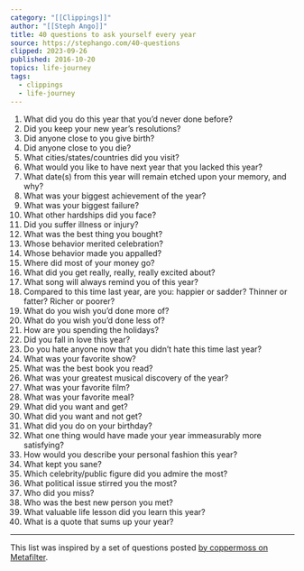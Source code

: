 ```yaml
---
category: "[[Clippings]]"
author: "[[Steph Ango]]"
title: 40 questions to ask yourself every year
source: https://stephango.com/40-questions
clipped: 2023-09-26
published: 2016-10-20
topics: life-journey
tags:
  - clippings
  - life-journey
---
```

1.  What did you do this year that you’d never done before?
2.  Did you keep your new year’s resolutions?
3.  Did anyone close to you give birth?
4.  Did anyone close to you die?
5.  What cities/states/countries did you visit?
6.  What would you like to have next year that you lacked this year?
7.  What date(s) from this year will remain etched upon your memory, and why?
8.  What was your biggest achievement of the year?
9.  What was your biggest failure?
10.  What other hardships did you face?
11.  Did you suffer illness or injury?
12.  What was the best thing you bought?
13.  Whose behavior merited celebration?
14.  Whose behavior made you appalled?
15.  Where did most of your money go?
16.  What did you get really, really, really excited about?
17.  What song will always remind you of this year?
18.  Compared to this time last year, are you: happier or sadder? Thinner or fatter? Richer or poorer?
19.  What do you wish you’d done more of?
20.  What do you wish you’d done less of?
21.  How are you spending the holidays?
22.  Did you fall in love this year?
23.  Do you hate anyone now that you didn’t hate this time last year?
24.  What was your favorite show?
25.  What was the best book you read?
26.  What was your greatest musical discovery of the year?
27.  What was your favorite film?
28.  What was your favorite meal?
29.  What did you want and get?
30.  What did you want and not get?
31.  What did you do on your birthday?
32.  What one thing would have made your year immeasurably more satisfying?
33.  How would you describe your personal fashion this year?
34.  What kept you sane?
35.  Which celebrity/public figure did you admire the most?
36.  What political issue stirred you the most?
37.  Who did you miss?
38.  Who was the best new person you met?
39.  What valuable life lesson did you learn this year?
40.  What is a quote that sums up your year?

---

This list was inspired by a set of questions posted [by coppermoss on Metafilter](http://ask.metafilter.com/254216/What-are-your-tools-and-rituals-for-reflecting-on-the-past-year).